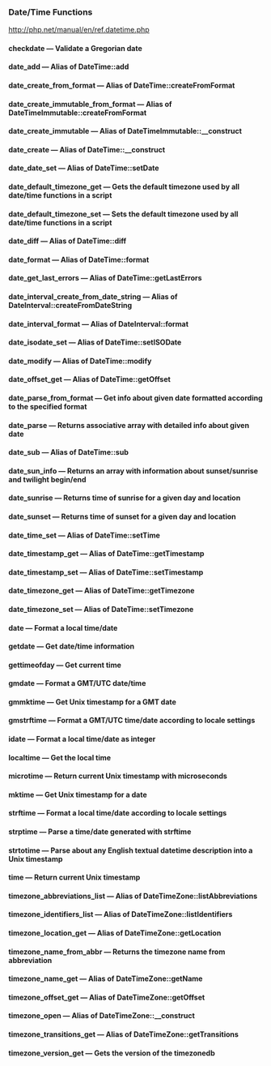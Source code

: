 ### Date/Time Functions

http://php.net/manual/en/ref.datetime.php

#### checkdate — Validate a Gregorian date
#### date_add — Alias of DateTime::add
#### date_create_from_format — Alias of DateTime::createFromFormat
#### date_create_immutable_from_format — Alias of DateTimeImmutable::createFromFormat
#### date_create_immutable — Alias of DateTimeImmutable::__construct
#### date_create — Alias of DateTime::__construct
#### date_date_set — Alias of DateTime::setDate
#### date_default_timezone_get — Gets the default timezone used by all date/time functions in a script
#### date_default_timezone_set — Sets the default timezone used by all date/time functions in a script
#### date_diff — Alias of DateTime::diff
#### date_format — Alias of DateTime::format
#### date_get_last_errors — Alias of DateTime::getLastErrors
#### date_interval_create_from_date_string — Alias of DateInterval::createFromDateString
#### date_interval_format — Alias of DateInterval::format
#### date_isodate_set — Alias of DateTime::setISODate
#### date_modify — Alias of DateTime::modify
#### date_offset_get — Alias of DateTime::getOffset
#### date_parse_from_format — Get info about given date formatted according to the specified format
#### date_parse — Returns associative array with detailed info about given date
#### date_sub — Alias of DateTime::sub
#### date_sun_info — Returns an array with information about sunset/sunrise and twilight begin/end
#### date_sunrise — Returns time of sunrise for a given day and location
#### date_sunset — Returns time of sunset for a given day and location
#### date_time_set — Alias of DateTime::setTime
#### date_timestamp_get — Alias of DateTime::getTimestamp
#### date_timestamp_set — Alias of DateTime::setTimestamp
#### date_timezone_get — Alias of DateTime::getTimezone
#### date_timezone_set — Alias of DateTime::setTimezone
#### date — Format a local time/date
#### getdate — Get date/time information
#### gettimeofday — Get current time
#### gmdate — Format a GMT/UTC date/time
#### gmmktime — Get Unix timestamp for a GMT date
#### gmstrftime — Format a GMT/UTC time/date according to locale settings
#### idate — Format a local time/date as integer
#### localtime — Get the local time
#### microtime — Return current Unix timestamp with microseconds
#### mktime — Get Unix timestamp for a date
#### strftime — Format a local time/date according to locale settings
#### strptime — Parse a time/date generated with strftime
#### strtotime — Parse about any English textual datetime description into a Unix timestamp
#### time — Return current Unix timestamp
#### timezone_abbreviations_list — Alias of DateTimeZone::listAbbreviations
#### timezone_identifiers_list — Alias of DateTimeZone::listIdentifiers
#### timezone_location_get — Alias of DateTimeZone::getLocation
#### timezone_name_from_abbr — Returns the timezone name from abbreviation
#### timezone_name_get — Alias of DateTimeZone::getName
#### timezone_offset_get — Alias of DateTimeZone::getOffset
#### timezone_open — Alias of DateTimeZone::__construct
#### timezone_transitions_get — Alias of DateTimeZone::getTransitions
#### timezone_version_get — Gets the version of the timezonedb